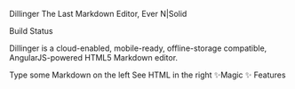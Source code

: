Dillinger
The Last Markdown Editor, Ever
N|Solid

Build Status

Dillinger is a cloud-enabled, mobile-ready, offline-storage compatible,
AngularJS-powered HTML5 Markdown editor.

Type some Markdown on the left
See HTML in the right
✨Magic ✨
Features
